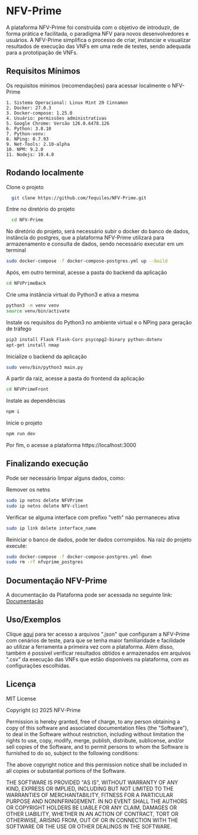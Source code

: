 
# NFV-Prime

A plataforma NFV-Prime foi construída com o objetivo de introduzir, de forma prática e facilitada, o paradigma NFV para novos desenvolvedores e usuários. A NFV-Prime simplifica o processo de criar, instanciar e visualizar resultados de execução das VNFs em uma rede de testes, sendo adequada para a prototipação de VNFs.


## Requisitos Mínimos

Os requisitos mínimos (recomendações) para acessar localmente o NFV-Prime

    1. Sistema Operacional: Linux Mint 20 Cinnamon
    2. Docker: 27.0.3
    3. Docker-compose: 1.25.0
    4. Usuário: permissões administrativas
    5. Google Chrome: Versão 126.0.6478.126
    6. Python: 3.8.10
    7. Python-venv: 
    8. NPing: 0.7.93
    9. Net-Tools: 2.10-alpha
    10. NPM: 9.2.0
    11. Nodejs: 19.4.0

## Rodando localmente

Clone o projeto
```bash
  git clone https://github.com/fequiles/NFV-Prime.git
```
Entre no diretório do projeto

```bash
  cd NFV-Prime
```

No diretório do projeto, será necessário subir o docker do banco de dados, instância do postgres, que a plataforma NFV-Prime utilizará para armazenamento e consulta de dados, sendo necessário executar em um terminal
```bash
sudo docker-compose -f docker-compose-postgres.yml up --build
```

Após, em outro terminal, acesse a pasta do backend da aplicação
```bash
cd NFVPrimeBack
```

Crie uma instância virtual do Python3 e ativa a mesma
```bash
python3 -m venv venv
source venv/bin/activate

```

Instale os requisitos do Python3 no ambiente virtual e o NPing para geração de tráfego
```bash
pip3 install Flask Flask-Cors psycopg2-binary python-dotenv
apt-get install nmap
```

Inicialize o backend da aplicação
```bash
sudo venv/bin/python3 main.py
```

A partir da raiz, acesse a pasta do frontend da aplicação
```bash
cd NFVPrimeFront
```

Instale as dependências
```bash
npm i
```

Inicie o projeto
```bash
npm run dev
```

Por fim, o acesse a plataforma
https://localhost:3000

## Finalizando execução

Pode ser necessário limpar alguns dados, como:

Remover os netns
```bash
sudo ip netns delete NFVPrime
sudo ip netns delete NFV-client
```

Verificar se alguma interface com prefixo "veth" não permaneceu ativa
```bash
sudo ip link delete interface_name
```

Reiniciar o banco de dados, pode ter dados corrompidos. Na raiz do projeto execute:
```bash
sudo docker-compose -f docker-compose-postgres.yml down
sudo rm -rf nfvprime_postgres
```

## Documentação NFV-Prime

A documentação da Plataforma pode ser acessada no seguinte link: [Documentação](https://docs.google.com/document/d/1px9SR90iJHylnYZHP7F1b6iJTrY2Zfrp7TYmC4MK6hg/edit?usp=sharing)


## Uso/Exemplos

Clique [aqui](https://github.com/fequiles/NFV-Prime/tree/master/NFVPrimeExemplos) para ter acesso a arquivos ".json" que configuram a NFV-Prime com cenários de teste, para que se tenha maior familiaridade e facilidade ao utilizar a ferramenta a primeira vez com a plataforma. Além disso, também é possível verificar resultados obtidos e armazenados em arquivos ".csv" da execução das VNFs que estão disponíveis na plataforma, com as configurações escolhidas.


## Licença

MIT License

Copyright (c) 2025 NFV-Prime

Permission is hereby granted, free of charge, to any person obtaining a copy
of this software and associated documentation files (the "Software"), to deal
in the Software without restriction, including without limitation the rights
to use, copy, modify, merge, publish, distribute, sublicense, and/or sell
copies of the Software, and to permit persons to whom the Software is
furnished to do so, subject to the following conditions:

The above copyright notice and this permission notice shall be included in all
copies or substantial portions of the Software.

THE SOFTWARE IS PROVIDED "AS IS", WITHOUT WARRANTY OF ANY KIND, EXPRESS OR
IMPLIED, INCLUDING BUT NOT LIMITED TO THE WARRANTIES OF MERCHANTABILITY,
FITNESS FOR A PARTICULAR PURPOSE AND NONINFRINGEMENT. IN NO EVENT SHALL THE
AUTHORS OR COPYRIGHT HOLDERS BE LIABLE FOR ANY CLAIM, DAMAGES OR OTHER
LIABILITY, WHETHER IN AN ACTION OF CONTRACT, TORT OR OTHERWISE, ARISING FROM,
OUT OF OR IN CONNECTION WITH THE SOFTWARE OR THE USE OR OTHER DEALINGS IN THE
SOFTWARE.
